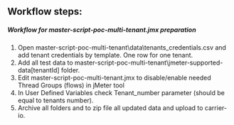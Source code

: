 ## Workflow steps:
##### Workflow for master-script-poc-multi-tenant.jmx preparation
1. Open master-script-poc-multi-tenant\data\tenants_credentials.csv and add tenant credentials by template. One row for one tenant.
2. Add all test data to master-script-poc-multi-tenant\jmeter-supported-data\[tenantId] folder.
3. Edit master-script-poc-multi-tenant.jmx to disable/enable needed Thread Groups (flows) in jMeter tool
4. In User Defined Variables check Tenant_number parameter (should be equal to tenants number).
4. Archive all folders and to zip file all updated data and upload to carrier-io.